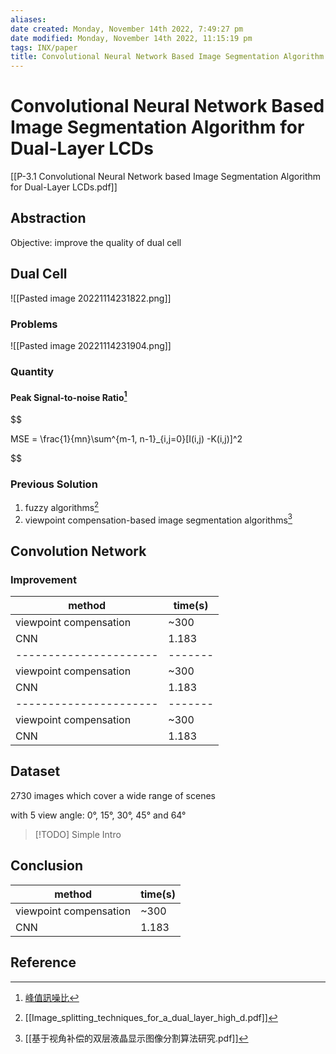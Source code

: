 ```yaml
---
aliases: 
date created: Monday, November 14th 2022, 7:49:27 pm
date modified: Monday, November 14th 2022, 11:15:19 pm
tags: INX/paper 
title: Convolutional Neural Network Based Image Segmentation Algorithm for Dual-Layer LCDs
---
```


# Convolutional Neural Network Based Image Segmentation Algorithm for Dual-Layer LCDs

[[P-3.1 Convolutional Neural Network based Image Segmentation Algorithm for Dual-Layer LCDs.pdf]]

## Abstraction

Objective: improve the quality of dual cell

## Dual Cell

![[Pasted image 20221114231822.png]]
### Problems
![[Pasted image 20221114231904.png]]
### Quantity

#### Peak Signal-to-noise Ratio[^1]

$$

MSE = \frac{1}{mn}\sum^{m-1, n-1}_{i,j=0}[I(i,j) -K(i,j)]^2

$$

### Previous Solution

1. fuzzy algorithms[^2]
2. viewpoint compensation-based image segmentation algorithms[^3]

## Convolution Network

### Improvement
| method                 | time(s) |
| ---------------------- | ------- |
| viewpoint compensation | ~300    |
| CNN                    | 1.183   | | method                 | time(s) |
| ---------------------- | ------- |
| viewpoint compensation | ~300    |
| CNN                    | 1.183   | | method                 | time(s) |
| ---------------------- | ------- |
| viewpoint compensation | ~300    |
| CNN                    | 1.183   | 
## Dataset

2730 images which cover a wide range of scenes

with 5 view angle: 0°, 15°, 30°, 45° and 64°

> [!TODO] 
> Simple Intro


## Conclusion

| method                 | time(s) |
| ---------------------- | ------- |
| viewpoint compensation | ~300    |
| CNN                    | 1.183   | 

## Reference

[^1]: [峰值訊噪比](https://zh.wikipedia.org/zh-tw/%E5%B3%B0%E5%80%BC%E4%BF%A1%E5%99%AA%E6%AF%94)

[^2]: [[Image_splitting_techniques_for_a_dual_layer_high_d.pdf]]

[^3]: [[基于视角补偿的双层液晶显示图像分割算法研究.pdf]]